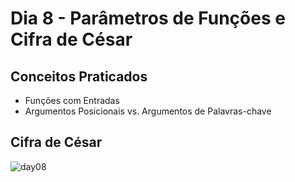 # Dia 8 - Parâmetros de Funções e Cifra de César
## Conceitos Praticados
- Funções com Entradas
- Argumentos Posicionais vs. Argumentos de Palavras-chave
## Cifra de César
![day08](https://user-images.githubusercontent.com/98851253/154520105-abaafffe-fbcb-4f68-bfc8-a9bea12e2bc9.gif)
